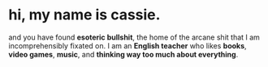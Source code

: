 # hi, my name is cassie.

and you have found **esoteric bullshit**, the home of the arcane shit that I am incomprehensibly fixated on. I am an **English teacher** who likes **books**, **video games**, **music**, and **thinking way too much about everything**.
